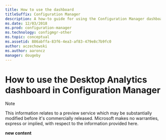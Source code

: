 ```yaml
---
title: How to use the dashboard
titleSuffix: Configuration Manager
description: A how-to guide for using the Configuration Manager dashboard for Desktop Analytics.
ms.date: 12/03/2018
ms.prod: configuration-manager
ms.technology: configmgr-other
ms.topic: conceptual
ms.assetid: 886abffa-83f6-4ea3-af83-479e8c7b9fc0
author: aczechowski
ms.author: aaroncz
manager: dougeby
---
```


# How to use the Desktop Analytics dashboard in Configuration Manager 

> [!Note]  
> This information relates to a preview service which may be substantially modified before it's commercially released. Microsoft makes no warranties, express or implied, with respect to the information provided here.  

**new content**